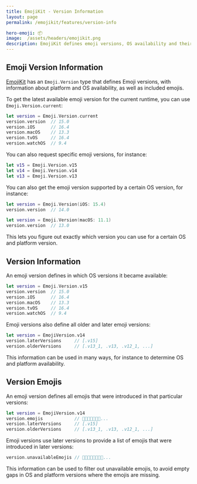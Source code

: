 ```yaml
---
title: EmojiKit - Version Information
layout: page
permalink: /emojikit/features/version-info

hero-emoji: 📦
image:  /assets/headers/emojikit.png
description: EmojiKit defines emoji versions, OS availability and their emojis.
---
```


## Emoji Version Information

[EmojiKit](/emojikit) has an ``Emoji.Version`` type that defines Emoji versions, with information about platform and OS availability, as well as included emojis.

To get the latest available emoji version for the current runtime, you can use ``Emoji.Version.current``:

```swift
let version = Emoji.Version.current
version.version  // 15.0
version.iOS      // 16.4
version.macOS    // 13.3
version.tvOS     // 16.4
version.watchOS  // 9.4
```

You can also request specific emoji versions, for instance:

```swift
let v15 = Emoji.Version.v15
let v14 = Emoji.Version.v14
let v13 = Emoji.Version.v13
```

You can also get the emoji version supported by a certain OS version, for instance:

```swift
let version = Emoji.Version(iOS: 15.4)
version.version  // 14.0

let version = Emoji.Version(macOS: 11.1)
version.version  // 13.0
```

This lets you figure out exactly which version you can use for a certain OS and platform version.



## Version Information

An emoji version defines in which OS versions it became available:

```swift
let version = Emoji.Version.v15
version.version  // 15.0
version.iOS      // 16.4
version.macOS    // 13.3
version.tvOS     // 16.4
version.watchOS  // 9.4
```

Emoji versions also define all older and later emoji versions:

```swift
let version = EmojiVersion.v14
version.laterVersions     // [.v15]
version.olderVersions     // [.v13_1, .v13, .v12_1, ...]
```

This information can be used in many ways, for instance to determine OS and platform availability.



## Version Emojis

An emoji version defines all emojis that were introduced in that particular versions:

```swift
let version = EmojiVersion.v14
version.emojis            // 🫠🫢🫣🫡🫥🫤🥹...
version.laterVersions     // [.v15]
version.olderVersions     // [.v13_1, .v13, .v12_1, ...]
```

Emoji versions use later versions to provide a list of emojis that were introduced in later versions:

```swift
version.unavailableEmojis // 🫨🫸🫷🪿🫎🪼🫏🪽...
```

This information can be used to filter out unavailable emojis, to avoid empty gaps in OS and platform versions where the emojis are missing.